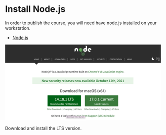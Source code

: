 # Install Node.js

In order to publish the course, you will need have node.js installed on your workstation.

- [Node.js](https://nodejs.org)

![](img/06x.png)



Download and install the LTS version.

